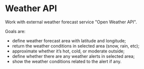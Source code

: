 # Weather API
Work with external weather forecast service "Open Weather API".

Goals are: 
- define weather forecast area with latitude and longitude;
- return the weather conditions in selected area (snow, rain, etc);
- approximate whether it’s hot, cold, or moderate outside;
- define whether there are any weather alerts in selected area;
- show the weather conditions related to the alert if any.


